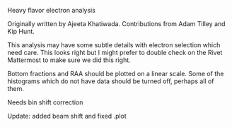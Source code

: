 Heavy flavor electron analysis

Originally written by Ajeeta Khatiwada.  Contributions from Adam Tilley and Kip Hunt.

This analysis may have some subtle details with electron selection which need care.  This looks right but I might prefer to double check on the Rivet Mattermost to make sure we did this right.

Bottom fractions and RAA should be plotted on a linear scale.
Some of the histograms which do not have data should be turned off, perhaps all of them.

Needs bin shift correction

Update: added beam shift and fixed .plot